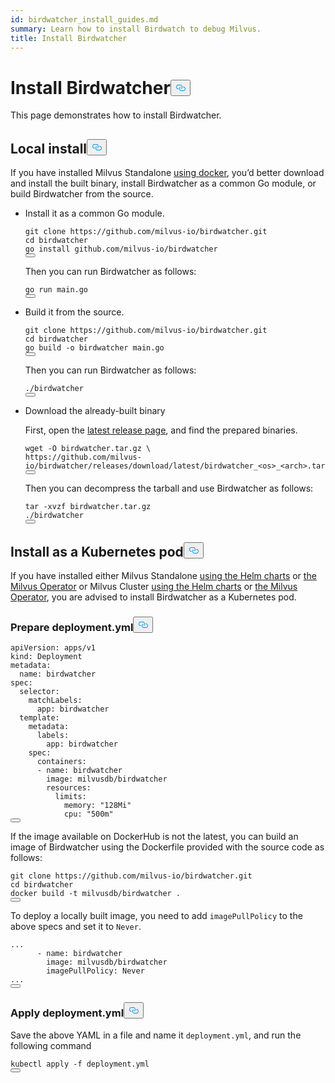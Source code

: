 ```yaml
---
id: birdwatcher_install_guides.md
summary: Learn how to install Birdwatch to debug Milvus.
title: Install Birdwatcher
---
```

<h1 id="Install-Birdwatcher" class="common-anchor-header">Install Birdwatcher<button data-href="#Install-Birdwatcher" class="anchor-icon" translate="no">
      <svg translate="no"
        aria-hidden="true"
        focusable="false"
        height="20"
        version="1.1"
        viewBox="0 0 16 16"
        width="16"
      >
        <path
          fill="#0092E4"
          fill-rule="evenodd"
          d="M4 9h1v1H4c-1.5 0-3-1.69-3-3.5S2.55 3 4 3h4c1.45 0 3 1.69 3 3.5 0 1.41-.91 2.72-2 3.25V8.59c.58-.45 1-1.27 1-2.09C10 5.22 8.98 4 8 4H4c-.98 0-2 1.22-2 2.5S3 9 4 9zm9-3h-1v1h1c1 0 2 1.22 2 2.5S13.98 12 13 12H9c-.98 0-2-1.22-2-2.5 0-.83.42-1.64 1-2.09V6.25c-1.09.53-2 1.84-2 3.25C6 11.31 7.55 13 9 13h4c1.45 0 3-1.69 3-3.5S14.5 6 13 6z"
        ></path>
      </svg>
    </button></h1><p>This page demonstrates how to install Birdwatcher.</p>
<h2 id="Local-install" class="common-anchor-header">Local install<button data-href="#Local-install" class="anchor-icon" translate="no">
      <svg translate="no"
        aria-hidden="true"
        focusable="false"
        height="20"
        version="1.1"
        viewBox="0 0 16 16"
        width="16"
      >
        <path
          fill="#0092E4"
          fill-rule="evenodd"
          d="M4 9h1v1H4c-1.5 0-3-1.69-3-3.5S2.55 3 4 3h4c1.45 0 3 1.69 3 3.5 0 1.41-.91 2.72-2 3.25V8.59c.58-.45 1-1.27 1-2.09C10 5.22 8.98 4 8 4H4c-.98 0-2 1.22-2 2.5S3 9 4 9zm9-3h-1v1h1c1 0 2 1.22 2 2.5S13.98 12 13 12H9c-.98 0-2-1.22-2-2.5 0-.83.42-1.64 1-2.09V6.25c-1.09.53-2 1.84-2 3.25C6 11.31 7.55 13 9 13h4c1.45 0 3-1.69 3-3.5S14.5 6 13 6z"
        ></path>
      </svg>
    </button></h2><p>If you have installed Milvus Standalone <a href="/docs/install_standalone-docker.md">using docker</a>, you’d better download and install the built binary, install Birdwatcher as a common Go module, or build Birdwatcher from the source.</p>
<ul>
<li><p>Install it as a common Go module.</p>
<pre><code translate="no" class="language-shell">git clone https://github.com/milvus-io/birdwatcher.git
cd birdwatcher
go install github.com/milvus-io/birdwatcher
<button class="copy-code-btn"></button></code></pre>
<p>Then you can run Birdwatcher as follows:</p>
<pre><code translate="no" class="language-shell">go run main.go
<button class="copy-code-btn"></button></code></pre></li>
<li><p>Build it from the source.</p>
<pre><code translate="no" class="language-shell">git clone https://github.com/milvus-io/birdwatcher.git
cd birdwatcher
go build -o birdwatcher main.go
<button class="copy-code-btn"></button></code></pre>
<p>Then you can run Birdwatcher as follows:</p>
<pre><code translate="no" class="language-shell">./birdwatcher
<button class="copy-code-btn"></button></code></pre></li>
<li><p>Download the already-built binary</p>
<p>First, open the <a href="https://github.com/milvus-io/birdwatcher/releases/latest">latest release page</a>, and find the prepared binaries.</p>
<pre><code translate="no" class="language-shell">wget -O birdwatcher.tar.gz \
https://github.com/milvus-io/birdwatcher/releases/download/latest/birdwatcher_&lt;os&gt;_&lt;arch&gt;.tar.gz
<button class="copy-code-btn"></button></code></pre>
<p>Then you can decompress the tarball and use Birdwatcher as follows:</p>
<pre><code translate="no" class="language-shell">tar -xvzf birdwatcher.tar.gz
./birdwatcher
<button class="copy-code-btn"></button></code></pre></li>
</ul>
<h2 id="Install-as-a-Kubernetes-pod" class="common-anchor-header">Install as a Kubernetes pod<button data-href="#Install-as-a-Kubernetes-pod" class="anchor-icon" translate="no">
      <svg translate="no"
        aria-hidden="true"
        focusable="false"
        height="20"
        version="1.1"
        viewBox="0 0 16 16"
        width="16"
      >
        <path
          fill="#0092E4"
          fill-rule="evenodd"
          d="M4 9h1v1H4c-1.5 0-3-1.69-3-3.5S2.55 3 4 3h4c1.45 0 3 1.69 3 3.5 0 1.41-.91 2.72-2 3.25V8.59c.58-.45 1-1.27 1-2.09C10 5.22 8.98 4 8 4H4c-.98 0-2 1.22-2 2.5S3 9 4 9zm9-3h-1v1h1c1 0 2 1.22 2 2.5S13.98 12 13 12H9c-.98 0-2-1.22-2-2.5 0-.83.42-1.64 1-2.09V6.25c-1.09.53-2 1.84-2 3.25C6 11.31 7.55 13 9 13h4c1.45 0 3-1.69 3-3.5S14.5 6 13 6z"
        ></path>
      </svg>
    </button></h2><p>If you have installed either Milvus Standalone <a href="/docs/install_standalone-helm.md">using the Helm charts</a> or <a href="/docs/install_standalone-operator.md">the Milvus Operator</a> or Milvus Cluster <a href="/docs/install_cluster-helm.md">using the Helm charts</a> or <a href="/docs/install_cluster-milvusoperator.md">the Milvus Operator</a>, you are advised to install Birdwatcher as a Kubernetes pod.</p>
<h3 id="Prepare-deploymentyml" class="common-anchor-header">Prepare deployment.yml<button data-href="#Prepare-deploymentyml" class="anchor-icon" translate="no">
      <svg translate="no"
        aria-hidden="true"
        focusable="false"
        height="20"
        version="1.1"
        viewBox="0 0 16 16"
        width="16"
      >
        <path
          fill="#0092E4"
          fill-rule="evenodd"
          d="M4 9h1v1H4c-1.5 0-3-1.69-3-3.5S2.55 3 4 3h4c1.45 0 3 1.69 3 3.5 0 1.41-.91 2.72-2 3.25V8.59c.58-.45 1-1.27 1-2.09C10 5.22 8.98 4 8 4H4c-.98 0-2 1.22-2 2.5S3 9 4 9zm9-3h-1v1h1c1 0 2 1.22 2 2.5S13.98 12 13 12H9c-.98 0-2-1.22-2-2.5 0-.83.42-1.64 1-2.09V6.25c-1.09.53-2 1.84-2 3.25C6 11.31 7.55 13 9 13h4c1.45 0 3-1.69 3-3.5S14.5 6 13 6z"
        ></path>
      </svg>
    </button></h3><pre><code translate="no" class="language-yml"><span class="hljs-attr">apiVersion:</span> <span class="hljs-string">apps/v1</span>
<span class="hljs-attr">kind:</span> <span class="hljs-string">Deployment</span>
<span class="hljs-attr">metadata:</span>
  <span class="hljs-attr">name:</span> <span class="hljs-string">birdwatcher</span>
<span class="hljs-attr">spec:</span>
  <span class="hljs-attr">selector:</span>
    <span class="hljs-attr">matchLabels:</span>
      <span class="hljs-attr">app:</span> <span class="hljs-string">birdwatcher</span>
  <span class="hljs-attr">template:</span>
    <span class="hljs-attr">metadata:</span>
      <span class="hljs-attr">labels:</span>
        <span class="hljs-attr">app:</span> <span class="hljs-string">birdwatcher</span>
    <span class="hljs-attr">spec:</span>
      <span class="hljs-attr">containers:</span>
      <span class="hljs-bullet">-</span> <span class="hljs-attr">name:</span> <span class="hljs-string">birdwatcher</span>
        <span class="hljs-attr">image:</span> <span class="hljs-string">milvusdb/birdwatcher</span>
        <span class="hljs-attr">resources:</span>
          <span class="hljs-attr">limits:</span>
            <span class="hljs-attr">memory:</span> <span class="hljs-string">&quot;128Mi&quot;</span>
            <span class="hljs-attr">cpu:</span> <span class="hljs-string">&quot;500m&quot;</span>
<button class="copy-code-btn"></button></code></pre>
<div class="alert note">
<p>If the image available on DockerHub is not the latest, you can build an image of Birdwatcher using the Dockerfile provided with the source code as follows:</p>
<pre><code translate="no" class="language-shell">git clone https://github.com/milvus-io/birdwatcher.git
cd birdwatcher
docker build -t milvusdb/birdwatcher .
<button class="copy-code-btn"></button></code></pre>
<p>To deploy a locally built image, you need to add <code translate="no">imagePullPolicy</code> to the above specs and set it to <code translate="no">Never</code>.</p>
<pre><code translate="no" class="language-yaml"><span class="hljs-string">...</span>
      <span class="hljs-bullet">-</span> <span class="hljs-attr">name:</span> <span class="hljs-string">birdwatcher</span>
        <span class="hljs-attr">image:</span> <span class="hljs-string">milvusdb/birdwatcher</span>
        <span class="hljs-attr">imagePullPolicy:</span> <span class="hljs-string">Never</span>
<span class="hljs-string">...</span>
<button class="copy-code-btn"></button></code></pre>
</div>
<h3 id="Apply-deploymentyml" class="common-anchor-header">Apply deployment.yml<button data-href="#Apply-deploymentyml" class="anchor-icon" translate="no">
      <svg translate="no"
        aria-hidden="true"
        focusable="false"
        height="20"
        version="1.1"
        viewBox="0 0 16 16"
        width="16"
      >
        <path
          fill="#0092E4"
          fill-rule="evenodd"
          d="M4 9h1v1H4c-1.5 0-3-1.69-3-3.5S2.55 3 4 3h4c1.45 0 3 1.69 3 3.5 0 1.41-.91 2.72-2 3.25V8.59c.58-.45 1-1.27 1-2.09C10 5.22 8.98 4 8 4H4c-.98 0-2 1.22-2 2.5S3 9 4 9zm9-3h-1v1h1c1 0 2 1.22 2 2.5S13.98 12 13 12H9c-.98 0-2-1.22-2-2.5 0-.83.42-1.64 1-2.09V6.25c-1.09.53-2 1.84-2 3.25C6 11.31 7.55 13 9 13h4c1.45 0 3-1.69 3-3.5S14.5 6 13 6z"
        ></path>
      </svg>
    </button></h3><p>Save the above YAML in a file and name it <code translate="no">deployment.yml</code>, and run the following command</p>
<pre><code translate="no" class="language-shell">kubectl apply -f deployment.yml
<button class="copy-code-btn"></button></code></pre>
